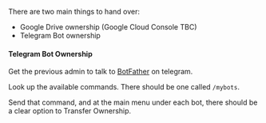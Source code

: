 There are two main things to hand over:
- Google Drive ownership (Google Cloud Console TBC)
- Telegram Bot ownership

#### Telegram Bot Ownership

Get the previous admin to talk to [BotFather](https://t.me/botfather)
on telegram.

Look up the available commands. There should be one called `/mybots`.

Send that command, and at the main menu under each bot, there should
be a clear option to Transfer Ownership.
